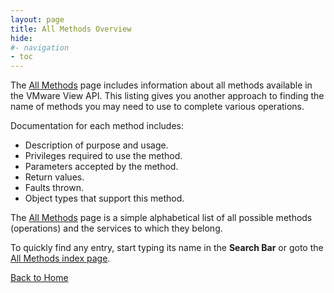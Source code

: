 ```yaml
---
layout: page
title: All Methods Overview
hide:
#- navigation
- toc
---
```


The [All Methods](methods-landing.md) page includes information about all methods available in the VMware View API. This listing gives you another approach to finding the name of methods you may need to use to complete various operations.

Documentation for each method includes:

* Description of purpose and usage.
* Privileges required to use the method.
* Parameters accepted by the method.
* Return values.
* Faults thrown.
* Object types that support this method.

The [All Methods](methods-landing.md) page is a simple alphabetical list of all possible methods (operations) and the services to which they belong.

To quickly find any entry, start typing its name in the **Search Bar** or goto the [All Methods index page](index-methods.md).

[Back to Home](index.md)



 
